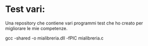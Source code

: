 # Test vari:
Una repository che contiene vari programmi test che ho creato per migliorare le mie competenze.

gcc -shared -o mialibreria.dll -fPIC mialibreria.c

